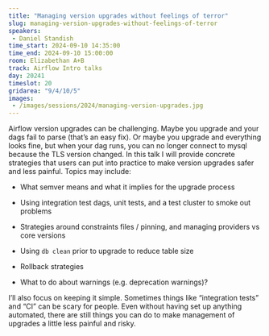 ```yaml
---
title: "Managing version upgrades without feelings of terror"
slug: managing-version-upgrades-without-feelings-of-terror
speakers:
 - Daniel Standish
time_start: 2024-09-10 14:35:00
time_end: 2024-09-10 15:00:00
room: Elizabethan A+B
track: Airflow Intro talks
day: 20241
timeslot: 20
gridarea: "9/4/10/5"
images: 
 - /images/sessions/2024/managing-version-upgrades.jpg
---
```


Airflow version upgrades can be challenging. Maybe you upgrade and your dags fail to parse (that’s an easy fix). Or maybe you upgrade and everything looks fine, but when your dag runs, you can no longer connect to mysql because the TLS version changed. In this talk I will provide concrete strategies that users can put into practice to make version upgrades safer and less painful. Topics may include:
 
  * What semver means and what it implies for the upgrade process
 
  * Using integration test dags, unit tests, and a test cluster to smoke out problems
 
  * Strategies around constraints files / pinning, and managing providers vs core versions
 
  * Using `db clean` prior to upgrade to reduce table size
 
  * Rollback strategies
 
  * What to do about warnings (e.g. deprecation warnings)?
 
 
 
 I’ll also focus on keeping it simple. Sometimes things like “integration tests” and “CI” can be scary for people. Even without having set up anything automated, there are still things you can do to make management of upgrades a little less painful and risky.